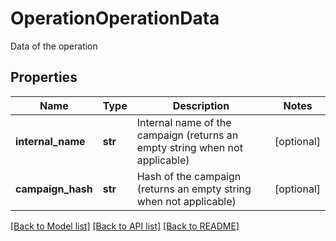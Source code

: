 # OperationOperationData

Data of the operation
## Properties
Name | Type | Description | Notes
------------ | ------------- | ------------- | -------------
**internal_name** | **str** | Internal name of the campaign (returns an empty string when not applicable) | [optional] 
**campaign_hash** | **str** | Hash of the campaign (returns an empty string when not applicable) | [optional] 

[[Back to Model list]](../README.md#documentation-for-models) [[Back to API list]](../README.md#documentation-for-api-endpoints) [[Back to README]](../README.md)


